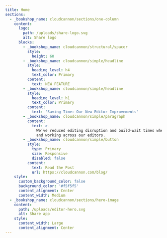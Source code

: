 ```yaml
---
title: Home
sections:
  - _bookshop_name: cloudcannon/sections/one-column
    content:
      logo:
        path: /uploads/share-logo.svg
        alt: Share logo
      blocks:
        - _bookshop_name: cloudcannon/structural/spacer
          style:
            height: 60
        - _bookshop_name: cloudcannon/simple/headline
          style:
            heading_level: h4
            text_color: Primary
          content:
            text: NEW FEATURE
        - _bookshop_name: cloudcannon/simple/headline
          style:
            heading_level: h1
            text_color: Primary
          content:
            text: 'Saving Time: Our New Editor Improvements'
        - _bookshop_name: cloudcannon/simple/paragraph
          content:
            text: >-
              We’ve reduced editing disruption and build-wait times when saving
              and working across our editors.
        - _bookshop_name: cloudcannon/simple/button
          style:
            type: Primary
            size: Responsive
            disabled: false
          content:
            text: Read the Post
            url: https://cloudcannon.com/blog/
    style:
      custom_background_color: false
      background_color: '#f5f5f5'
      content_alignment: Center
      content_width: Medium
  - _bookshop_name: cloudcannon/sections/hero-image
    content:
      path: /uploads/editor-hero.svg
      alt: Share app
    style:
      content_width: Large
      content_alignment: Center
---
```

